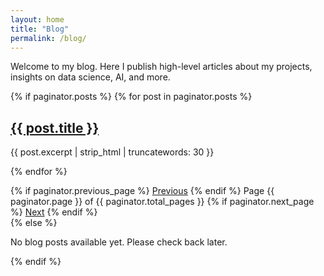 ```yaml
---
layout: home
title: "Blog"
permalink: /blog/
---
```


Welcome to my blog. Here I publish high-level articles about my projects, insights on data science, AI, and more.

{% if paginator.posts %}
  {% for post in paginator.posts %}
    <article class="post">
      <h2><a href="{{ post.url | relative_url }}">{{ post.title }}</a></h2>
      <p>{{ post.excerpt | strip_html | truncatewords: 30 }}</p>
    </article>
  {% endfor %}

  <nav class="pagination">
    {% if paginator.previous_page %}
      <a href="{{ paginator.previous_page_path }}" class="prev">Previous</a>
    {% endif %}
    <span class="page-number">Page {{ paginator.page }} of {{ paginator.total_pages }}</span>
    {% if paginator.next_page %}
      <a href="{{ paginator.next_page_path }}" class="next">Next</a>
    {% endif %}
  </nav>
{% else %}
  <p>No blog posts available yet. Please check back later.</p>
{% endif %}